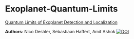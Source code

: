 # Exoplanet-Quantum-Limits
[Quantum Limits of Exoplanet Detection and Localization](Quantum_Limits_of_Exoplanet_Discovery.pdf)

**Authors**: Nico Deshler, Sebastiaan Haffert, Amit Ashok
[![DOI](https://zenodo.org/badge/832297141.svg)](https://doi.org/10.5281/zenodo.12797336)
